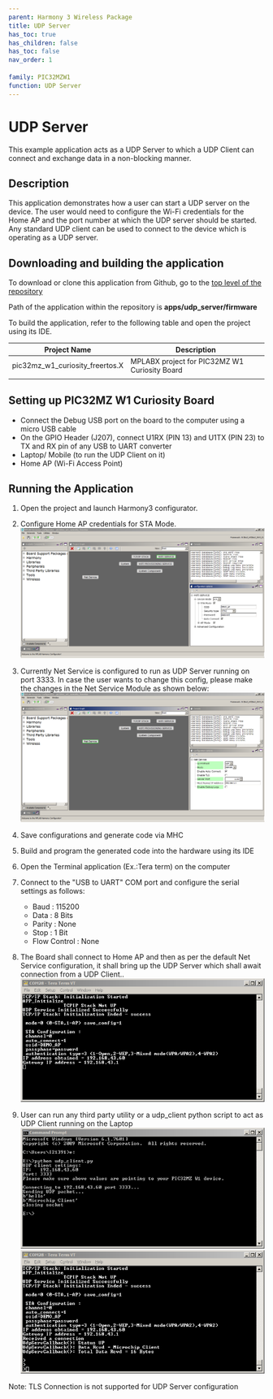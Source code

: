 ```yaml
---
parent: Harmony 3 Wireless Package
title: UDP Server
has_toc: true
has_children: false
has_toc: false
nav_order: 1

family: PIC32MZW1
function: UDP Server
---
```


# UDP Server 

This example application acts as a UDP Server to which a UDP Client can connect and exchange data in a non-blocking manner.

## Description

This application demonstrates how a user can start a UDP server on the device. The user would need to configure the Wi-Fi credentials for the Home AP and the port number at which the UDP server should be started. Any standard UDP client can be used to connect to the device which is operating as a UDP server.

## Downloading and building the application

To download or clone this application from Github, go to the [top level of the repository](https://github.com/Microchip-MPLAB-Harmony/wireless)


Path of the application within the repository is **apps/udp_server/firmware** 

To build the application, refer to the following table and open the project using its IDE.

| Project Name      | Description                                    |
| ----------------- | ---------------------------------------------- |
| pic32mz_w1_curiosity_freertos.X | MPLABX project for PIC32MZ W1 Curiosity Board |
|||

## Setting up PIC32MZ W1 Curiosity Board

- Connect the Debug USB port on the board to the computer using a micro USB cable
- On the GPIO Header (J207), connect U1RX (PIN 13) and U1TX (PIN 23) to TX and RX pin of any USB to UART converter
- Laptop/ Mobile (to run the UDP Client on it)
- Home AP (Wi-Fi Access Point)

## Running the Application

1. Open the project and launch Harmony3 configurator.
2.	Configure Home AP credentials for STA Mode.
![MHC](images/configurator.png)

3. Currently Net Service is configured to run as UDP Server running on port 3333. In case the user wants to change this config, please make the changes in the Net Service Module as shown below:
![MHC](images/netservice_configurator.png)

4.	Save configurations and generate code via MHC 
5.	Build and program the generated code into the hardware using its IDE
6. Open the Terminal application (Ex.:Tera term) on the computer
7. Connect to the "USB to UART" COM port and configure the serial settings as follows:
    - Baud : 115200
    - Data : 8 Bits
    - Parity : None
    - Stop : 1 Bit
    - Flow Control : None

8.	The Board shall connect to Home AP and then as per the default Net Service configuration, it shall bring up the UDP Server which shall await connection from a UDP Client..
![System Console](images/dut_init_console.png)

9. User can run any third party utility or a udp_client python script to act as UDP Client running on the Laptop 
![System Console](images/system_console.png)
![System Console](images/dut_console.png)

Note: TLS Connection is not supported for UDP Server configuration
